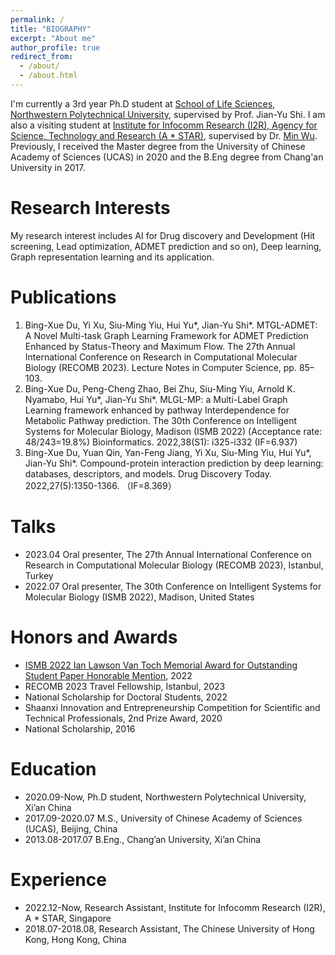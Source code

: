 ```yaml
---
permalink: /
title: "BIOGRAPHY"
excerpt: "About me"
author_profile: true
redirect_from: 
  - /about/
  - /about.html
---
```


I'm currently a 3rd year Ph.D student at [School of Life Sciences, Northwestern Polytechnical University](https://shengming.nwpu.edu.cn/Home.htm), supervised by Prof. Jian-Yu Shi. I am also a visiting student at [Institute for Infocomm Research (I2R), Agency for Science, Technology and Research (A * STAR)](https://www.a-star.edu.sg/i2r), supervised by Dr. [Min Wu](https://sites.google.com/site/wumincf/home). Previously, I received the Master degree from the University of Chinese Academy of Sciences (UCAS) in 2020 and the B.Eng degree from Chang'an University in 2017.

Research Interests
======

My research interest includes AI for Drug discovery and Development (Hit screening, Lead optimization, ADMET prediction and so on), Deep learning, Graph representation learning and its application. 


Publications
======
1. Bing-Xue Du, Yi Xu, Siu-Ming Yiu, Hui Yu*, Jian-Yu Shi*. MTGL-ADMET: A Novel Multi-task Graph Learning Framework for ADMET Prediction Enhanced by Status-Theory and Maximum Flow. The 27th Annual International Conference on Research in Computational Molecular Biology (RECOMB 2023). Lecture Notes in Computer Science, pp. 85–103.
2. Bing-Xue Du, Peng-Cheng Zhao, Bei Zhu, Siu-Ming Yiu, Arnold K. Nyamabo, Hui Yu*, Jian-Yu Shi*. MLGL-MP: a Multi-Label Graph Learning framework enhanced by pathway Interdependence for Metabolic Pathway prediction. The 30th Conference on Intelligent Systems for Molecular Biology, Madison (ISMB 2022) (Acceptance rate: 48/243=19.8%) Bioinformatics. 2022,38(S1): i325-i332 (IF=6.937)
3. Bing-Xue Du, Yuan Qin, Yan-Feng Jiang, Yi Xu, Siu-Ming Yiu, Hui Yu*, Jian-Yu Shi*. Compound-protein interaction prediction by deep learning: databases, descriptors, and models. Drug Discovery Today. 2022,27(5):1350-1366. （IF=8.369）

Talks
======
+ 2023.04 Oral presenter, The 27th Annual International Conference on Research in Computational Molecular Biology (RECOMB 2023), Istanbul, Turkey
+ 2022.07 Oral presenter, The 30th Conference on Intelligent Systems for Molecular Biology (ISMB 2022), Madison, United States

Honors and Awards
======
+ [ISMB 2022 Ian Lawson Van Toch Memorial Award for Outstanding Student Paper Honorable Mention](https://www.iscb.org/ismb2022-general-info/award-winners), 2022 
+ RECOMB 2023 Travel Fellowship, Istanbul, 2023
+ National Scholarship for Doctoral Students, 2022
+ Shaanxi Innovation and Entrepreneurship Competition for Scientific and Technical Professionals, 2nd Prize Award, 2020
+ National Scholarship, 2016

Education
======
+ 2020.09-Now, Ph.D student, Northwestern Polytechnical University, Xi’an China
+ 2017.09-2020.07 M.S., University of Chinese Academy of Sciences (UCAS), Beijing, China
+ 2013.08-2017.07 B.Eng., Chang’an University, Xi’an China

Experience
======
+ 2022.12-Now, Research Assistant, Institute for Infocomm Research (I2R), A * STAR, Singapore
+ 2018.07-2018.08, Research Assistant, The Chinese University of Hong Kong, Hong Kong, China
